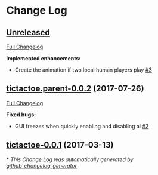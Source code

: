 # Change Log

## [Unreleased](https://github.com/vatbub/tictactoe/tree/HEAD)

[Full Changelog](https://github.com/vatbub/tictactoe/compare/tictactoe.parent-0.0.2...HEAD)

**Implemented enhancements:**

- Create the animation if two local human players play [\#3](https://github.com/vatbub/tictactoe/issues/3)

## [tictactoe.parent-0.0.2](https://github.com/vatbub/tictactoe/tree/tictactoe.parent-0.0.2) (2017-07-26)
[Full Changelog](https://github.com/vatbub/tictactoe/compare/tictactoe-0.0.1...tictactoe.parent-0.0.2)

**Fixed bugs:**

- GUI freezes when quickly enabling and disabling ai [\#2](https://github.com/vatbub/tictactoe/issues/2)

## [tictactoe-0.0.1](https://github.com/vatbub/tictactoe/tree/tictactoe-0.0.1) (2017-03-13)


\* *This Change Log was automatically generated by [github_changelog_generator](https://github.com/skywinder/Github-Changelog-Generator)*